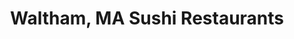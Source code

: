 ---
layout: city
title: Waltham, MA Sushi Restaurants
permalink: /massachusetts/waltham/
stateAbbr: MA
stateName: Massachusetts
cityName: Waltham
---
